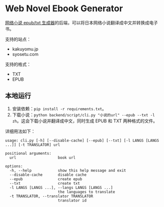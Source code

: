 # Web Novel Ebook Generator

[网络小说 epub/txt 生成器](https://books.fishhawk.top/)的后端，可以将日本网络小说翻译成中文并转换成电子书。

支持的站点：

- kakuyomu.jp
- syosetu.com

支持的格式：

- TXT
- EPUB

## 本地运行

1. 安装依赖：`pip install -r requirements.txt`。
2. 下载小说：`python backend/script/cli.py "小说的url" --epub --txt -l zh`。这会下载小说并翻译成中文，同时生成 EPUB 和 TXT 两种格式的文件。

详细用法如下：

```
usage: cli.py [-h] [--disable-cache] [--epub] [--txt] [-l LANGS [LANGS ...]] [-t TRANSLATOR] url

positional arguments:
  url                   book url

options:
  -h, --help            show this help message and exit
  --disable-cache       disable cache
  --epub                create epub
  --txt                 create txt
  -l LANGS [LANGS ...], --langs LANGS [LANGS ...]
                        the languages to translate
  -t TRANSLATOR, --translator TRANSLATOR
                        translator id
```
